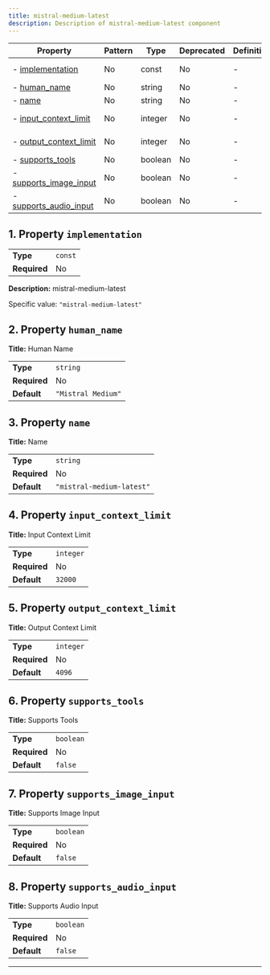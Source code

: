 ```yaml
---
title: mistral-medium-latest
description: Description of mistral-medium-latest component
---
```


| Property                                         | Pattern | Type    | Deprecated | Definition | Title/Description     |
| ------------------------------------------------ | ------- | ------- | ---------- | ---------- | --------------------- |
| - [implementation](#implementation )             | No      | const   | No         | -          | mistral-medium-latest |
| - [human_name](#human_name )                     | No      | string  | No         | -          | Human Name            |
| - [name](#name )                                 | No      | string  | No         | -          | Name                  |
| - [input_context_limit](#input_context_limit )   | No      | integer | No         | -          | Input Context Limit   |
| - [output_context_limit](#output_context_limit ) | No      | integer | No         | -          | Output Context Limit  |
| - [supports_tools](#supports_tools )             | No      | boolean | No         | -          | Supports Tools        |
| - [supports_image_input](#supports_image_input ) | No      | boolean | No         | -          | Supports Image Input  |
| - [supports_audio_input](#supports_audio_input ) | No      | boolean | No         | -          | Supports Audio Input  |

## <a name="implementation"></a>1. Property `implementation`

|              |         |
| ------------ | ------- |
| **Type**     | `const` |
| **Required** | No      |

**Description:** mistral-medium-latest

Specific value: `"mistral-medium-latest"`

## <a name="human_name"></a>2. Property `human_name`

**Title:** Human Name

|              |                    |
| ------------ | ------------------ |
| **Type**     | `string`           |
| **Required** | No                 |
| **Default**  | `"Mistral Medium"` |

## <a name="name"></a>3. Property `name`

**Title:** Name

|              |                           |
| ------------ | ------------------------- |
| **Type**     | `string`                  |
| **Required** | No                        |
| **Default**  | `"mistral-medium-latest"` |

## <a name="input_context_limit"></a>4. Property `input_context_limit`

**Title:** Input Context Limit

|              |           |
| ------------ | --------- |
| **Type**     | `integer` |
| **Required** | No        |
| **Default**  | `32000`   |

## <a name="output_context_limit"></a>5. Property `output_context_limit`

**Title:** Output Context Limit

|              |           |
| ------------ | --------- |
| **Type**     | `integer` |
| **Required** | No        |
| **Default**  | `4096`    |

## <a name="supports_tools"></a>6. Property `supports_tools`

**Title:** Supports Tools

|              |           |
| ------------ | --------- |
| **Type**     | `boolean` |
| **Required** | No        |
| **Default**  | `false`   |

## <a name="supports_image_input"></a>7. Property `supports_image_input`

**Title:** Supports Image Input

|              |           |
| ------------ | --------- |
| **Type**     | `boolean` |
| **Required** | No        |
| **Default**  | `false`   |

## <a name="supports_audio_input"></a>8. Property `supports_audio_input`

**Title:** Supports Audio Input

|              |           |
| ------------ | --------- |
| **Type**     | `boolean` |
| **Required** | No        |
| **Default**  | `false`   |

----------------------------------------------------------------------------------------------------------------------------
